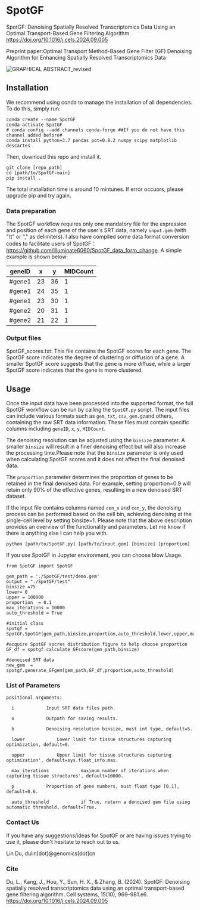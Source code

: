 # SpotGF
SpotGF: Denoising Spatially Resolved Transcriptomics Data Using an Optimal Transport-Based Gene Filtering Algorithm
https://doi.org/10.1016/j.cels.2024.09.005

Preprint paper:Optimal Transport Method-Based Gene Filter (GF) Denoising Algorithm for Enhancing Spatially Resolved Transcriptomics Data


![GRAPHICAL ABSTRACT_revised](https://github.com/user-attachments/assets/07108fa9-3784-4aa9-a2dd-1d23041a88dc)



## Installation
We recommend using conda to manage the installation of all dependencies. To do this, simply run:

```
conda create --name SpotGF
conda activate SpotGF
# conda config --add channels conda-forge ##If you do not have this channel added before#
conda install python=3.7 pandas pot=0.8.2 numpy scipy matplotlib descartes
```
Then, download this repo and install it.
```
git clone [repo_path]
cd [path/to/SpotGF-main]
pip install .
```

The total installation time is around 10 mintunes. If error occuors, please upgrade pip and try again.


### Data preparation
The SpotGF workflow requires only one mandatory file for the expression and position of each gene of the user's SRT data, namely `input.gem` (with "\t" or "," as delimiters).
I also have compiled some data format conversion codes to facilitate users of SpotGF：https://github.com/illuminate6060/SpotGF_data_form_change.
A simple example is shown below:

|geneID|x|y|MIDCount|
|-----|-----|-----|-----|
|#gene1|23|36|1|
|#gene1|24|35|1|
|#gene1|23|30|1|
|#gene2|20|31|1|
|#gene2|21|22|1|


### Output files
SpotGF_scores.txt: This file contains the SpotGF scores for each gene. The SpotGF score indicates the degree of clustering or diffusion of a gene. A smaller SpotGF score suggests that the gene is more diffuse, while a larger SpotGF score indicates that the gene is more clustered.


## Usage
Once the input data have been processed into the supported format, the full SpotGF workflow can be run by calling the `SpotGF.py` script. The input files can include various formats such as `gem`, `txt`, `csv`, `gem.gz`and others, containing the raw SRT data information. These files must contain specific columns including `geneID`, `x`, `y`, `MIDCount`. 

The denoising resolution can be adjusted using the `binsize` parameter. A smaller `binsize` will result in a finer denoising effect but will also increase the processing time.Please note that the `binsize` parameter is only used when calculating SpotGF scores and it does not affect the final denoised data.

The `proportion` parameter determines the proportion of genes to be retained in the final denoised data. For example, setting proportion=0.9 will retain only 90% of the effective genes, resulting in a new denoised SRT dataset. 

If the input file contains columns named `cen_x` and `cen_y`, the denoising process can be performed based on the cell bin, achieving denoising at the single-cell level by setting binsize=1. Please note that the above description provides an overview of the functionality and parameters. Let me know if there is anything else I can help you with.

```
python [path/to/SpotGF.py] [path/to/input.gem] [binsize] [proportion]
```

If you use SpotGF in Jupyter environment, you can choose blow Usage.

```
from SpotGF import SpotGF	

gem_path = './SpotGF/test/demo.gem' 
output = "./SpotGF/test"
binsize =75
lower= 0
upper = 100000
proportion  = 0.1
max_iterations = 10000
auto_threshold = True

#initial class
spotgf = SpotGF.SpotGF(gem_path,binsize,proportion,auto_threshold,lower,upper,max_iterations,output)

#acquire SpotGF socres distribution figure to help choose proportion 
GF_df = spotgf.calculate_GFscore(gem_path,binsize)

#denoised SRT data
new_gem  = spotgf.generate_GFgem(gem_path,GF_df,proportion,auto_threshold)
```


### List of Parameters
```
positional arguments:

  i            Input SRT data files path.

  o            Outpath for saving results.
    
  b            Denoising resolution binsize, must int type, default=5.

  lower            Lower limit for tissue structures capturing optimization, default=0.

  upper            Upper limit for tissue structures capturing optimization', default=sys.float_info.max.

  max_iterations            maximum number of iterations when capturing tissue structures', default=10000.

  p            Proportion of gene numbers, must float type [0,1], default=0.6.

  auto_threshold            if True, return a denoised gem file using automatic threshold, default=True.
```

### Contact Us
If you have any suggestions/ideas for SpotGF or are having issues trying to use it, please don't hesitate to reach out to us.

Lin Du, dulin[dot]@genomics[dot]cn 


### Cite
Du, L., Kang, J., Hou, Y., Sun, H. X., & Zhang, B. (2024). SpotGF: Denoising spatially resolved transcriptomics data using an optimal transport-based gene filtering algorithm. Cell systems, 15(10), 969–981.e6. https://doi.org/10.1016/j.cels.2024.09.005
